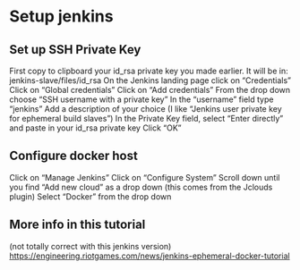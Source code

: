 # Setup jenkins

## Set up SSH Private Key

First copy to clipboard your id_rsa private key you made earlier. It will be in: jenkins-slave/files/id_rsa
On the Jenkins landing page click on “Credentials”
Click on “Global credentials”
Click on “Add credentials”
From the drop down choose “SSH username with a private key”
In the “username” field type “jenkins”
Add a description of your choice (I like “Jenkins user private key for ephemeral build slaves”)
In the Private Key field, select “Enter directly” and paste in your id_rsa private key
Click “OK”

## Configure docker host

Click on “Manage Jenkins”
Click on “Configure System”
Scroll down until you find “Add new cloud” as a drop down (this comes from the Jclouds plugin)
Select “Docker” from the drop down

## More info in this tutorial
(not totally correct with this jenkins version)
https://engineering.riotgames.com/news/jenkins-ephemeral-docker-tutorial
